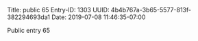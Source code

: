 Title: public 65
Entry-ID: 1303
UUID: 4b4b767a-3b65-5577-813f-382294693da1
Date: 2019-07-08 11:46:35-07:00

Public entry 65
